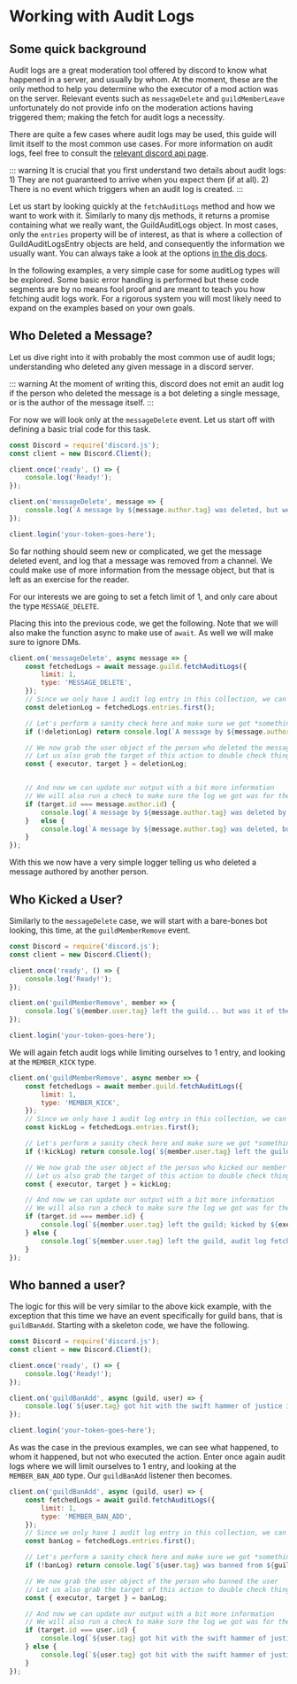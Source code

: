 # Working with Audit Logs

## Some quick background
Audit logs are a great moderation tool offered by discord to know what happened in a server, and usually by whom. At the moment, these are the only method to help you determine who the executor of a mod action was on the server. Relevant events such as `messageDelete` and `guildMemberLeave` unfortunately do not provide info on the moderation actions having triggered them; making the fetch for audit logs a necessity.

There are quite a few cases where audit logs may be used, this guide will limit itself to the most common use cases. For more information on audit logs, feel free to consult the [relevant discord api page](https://discordapp.com/developers/docs/resources/audit-log).

::: warning It is crucial that you first understand two details about audit logs: 1) They are not guaranteed to arrive when you expect them (if at all). 2) There is no event which triggers when an audit log is created. :::

Let us start by looking quickly at the `fetchAuditLogs` method and how we want to work with it. Similarly to many djs methods, it returns a promise containing what we really want, the GuildAuditLogs object. In most cases, only the `entries` property will be of interest, as that is where a collection of GuildAuditLogsEntry objects are held, and consequently the information we usually want. You can always take a look at the options [in the djs docs](https://discord.js.org/#/docs/main/stable/class/Guild?scrollTo=fetchAuditLogs).

In the following examples, a very simple case for some auditLog types will be explored. Some basic error handling is performed but these code segments are by no means fool proof and are meant to teach you how fetching audit logs work. For a rigorous system you will most likely need to expand on the examples based on your own goals.

## Who Deleted a Message?
Let us dive right into it with probably the most common use of audit logs; understanding who deleted any given message in a discord server.

::: warning At the moment of writing this, discord does not emit an audit log if the person who deleted the message is a bot deleting a single message, or is the author of the message itself. :::

For now we will look only at the `messageDelete` event. Let us start off with defining a basic trial code for this task.

```js
const Discord = require('discord.js');
const client = new Discord.Client();

client.once('ready', () => {
    console.log('Ready!');
});

client.on('messageDelete', message => {
    console.log(`A message by ${message.author.tag} was deleted, but we don't know by who yet.`);
});

client.login('your-token-goes-here');
```

So far nothing should seem new or complicated, we get the message deleted event, and log that a message was removed from a channel. We could make use of more information from the message object, but that is left as an exercise for the reader.

For our interests we are going to set a fetch limit of 1, and only care about the type `MESSAGE_DELETE`.

Placing this into the previous code, we get the following. Note that we will also make the function async to make use of `await`. As well we will make sure to ignore DMs.

```js
client.on('messageDelete', async message => {
    const fetchedLogs = await message.guild.fetchAuditLogs({
        limit: 1,
        type: 'MESSAGE_DELETE',
    });
    // Since we only have 1 audit log entry in this collection, we can simply grab the first one
    const deletionLog = fetchedLogs.entries.first();

    // Let's perform a sanity check here and make sure we got *something*
    if (!deletionLog) return console.log(`A message by ${message.author.tag} was deleted, but no relevant audit logs were found.`);

    // We now grab the user object of the person who deleted the message
    // Let us also grab the target of this action to double check things
    const { executor, target } = deletionLog;


    // And now we can update our output with a bit more information
    // We will also run a check to make sure the log we got was for the same author's message
    if (target.id === message.author.id) {
        console.log(`A message by ${message.author.tag} was deleted by ${executor.tag}.`);
    }   else {
        console.log(`A message by ${message.author.tag} was deleted, but we don't know by who.`);
    }
});
```

With this we now have a very simple logger telling us who deleted a message authored by another person.

## Who Kicked a User?

Similarly to the `messageDelete` case, we will start with a bare-bones bot looking, this time, at the `guildMemberRemove` event.

```js
const Discord = require('discord.js');
const client = new Discord.Client();

client.once('ready', () => {
    console.log('Ready!');
});

client.on('guildMemberRemove', member => {
    console.log(`${member.user.tag} left the guild... but was it of their own free will?`);
});

client.login('your-token-goes-here');
```

We will again fetch audit logs while limiting ourselves to 1 entry, and looking at the `MEMBER_KICK` type.

```js
client.on('guildMemberRemove', async member => {
    const fetchedLogs = await member.guild.fetchAuditLogs({
        limit: 1,
        type: 'MEMBER_KICK',
    });
    // Since we only have 1 audit log entry in this collection, we can simply grab the first one
    const kickLog = fetchedLogs.entries.first();

    // Let's perform a sanity check here and make sure we got *something*
    if (!kickLog) return console.log(`${member.user.tag} left the guild, most likely of their own will.`);

    // We now grab the user object of the person who kicked our member
    // Let us also grab the target of this action to double check things
    const { executor, target } = kickLog;

    // And now we can update our output with a bit more information
    // We will also run a check to make sure the log we got was for the same kicked member
    if (target.id === member.id) {
        console.log(`${member.user.tag} left the guild; kicked by ${executor.tag}?`);
    } else {
        console.log(`${member.user.tag} left the guild, audit log fetch was inconclusive.`);
    }
});
```

## Who banned a user?

The logic for this will be very similar to the above kick example, with the exception that this time we have an event specifically for guild bans, that is `guildBanAdd`. Starting with a skeleton code, we have the following.

```js
const Discord = require('discord.js');
const client = new Discord.Client();

client.once('ready', () => {
    console.log('Ready!');
});

client.on('guildBanAdd', async (guild, user) => {
    console.log(`${user.tag} got hit with the swift hammer of justice in the guild ${guild.name}.`);
});

client.login('your-token-goes-here');
```

As was the case in the previous examples, we can see what happened, to whom it happened, but not who executed the action. Enter once again audit logs where we will limit ourselves to 1 entry, and looking at the `MEMBER_BAN_ADD` type. Our `guildBanAdd` listener then becomes.

```js
client.on('guildBanAdd', async (guild, user) => {
    const fetchedLogs = await guild.fetchAuditLogs({
        limit: 1,
        type: 'MEMBER_BAN_ADD',
    });
    // Since we only have 1 audit log entry in this collection, we can simply grab the first one
    const banLog = fetchedLogs.entries.first();

    // Let's perform a sanity check here and make sure we got *something*
    if (!banLog) return console.log(`${user.tag} was banned from ${guild.name} but no audit log could be found.`);

    // We now grab the user object of the person who banned the user
    // Let us also grab the target of this action to double check things
    const { executor, target } = banLog;

    // And now we can update our output with a bit more information
    // We will also run a check to make sure the log we got was for the same kicked member
    if (target.id === user.id) {
        console.log(`${user.tag} got hit with the swift hammer of justice in the guild ${guild.name}, wielded by the mighty ${executor.tag}`);
    } else {
        console.log(`${user.tag} got hit with the swift hammer of justice in the guild ${guild.name}, audit log fetch was inconclusive.`);
    }
});
```
